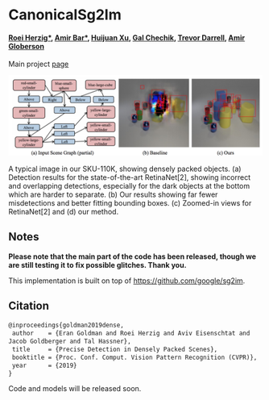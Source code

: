 # CanonicalSg2Im

#### [Roei Herzig*](https://roeiherz.github.io/), [Amir Bar*](http://www.amirbar.net/), [Huijuan Xu](https://cs-people.bu.edu/hxu/), [Gal Chechik](https://chechiklab.biu.ac.il/), [Trevor Darrell](https://people.eecs.berkeley.edu/~trevor/), [Amir Globerson](https://www.cs.tau.ac.il/~gamir/)

Main project [page](https://roeiherz.github.io/CanonicalSg2Im/)

<!---[alt text](figures/teaser.png)--->
<img src="figures/teaser.png" width="1000">

A typical image in our SKU-110K, showing densely packed objects. (a) Detection results for the state-of-the-art RetinaNet[2], showing incorrect and overlapping detections, especially for the dark objects at the bottom which are harder to separate. (b) Our results showing far fewer misdetections and better fitting bounding boxes. (c) Zoomed-in views for RetinaNet[2] and (d) our method.


## Notes

**Please note that the main part of the code has been released, though we are still testing it to fix possible glitches. Thank you.**

This implementation is built on top of https://github.com/google/sg2im.

## Citation

```
@inproceedings{goldman2019dense,
 author    = {Eran Goldman and Roei Herzig and Aviv Eisenschtat and Jacob Goldberger and Tal Hassner},
 title     = {Precise Detection in Densely Packed Scenes},
 booktitle = {Proc. Conf. Comput. Vision Pattern Recognition (CVPR)},
 year      = {2019}
}
```


Code and models will be released soon.

